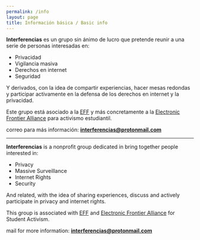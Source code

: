 ```yaml
---
permalink: /info
layout: page
title: Información básica / Basic info
---
```


**Interferencias** es un grupo sin ánimo de lucro que pretende reunir a una serie de personas interesadas en:

- Privacidad
- Vigilancia masiva
- Derechos en internet
- Seguridad

Y derivados, con la idea de compartir experiencias, hacer mesas redondas y participar activamente en la defensa de los derechos en internet y la privacidad.

Este grupo está asociado a la [EFF](https://www.eff.org) y más concretamente a la [Electronic Frontier Alliance](https://www.eff.org/fight) para activismo estudiantil.

correo para más información: **interferencias@protonmail.com**

---
**Interferencias** is a nonprofit group dedicated in bring together people interested in:

- Privacy
- Massive Surveillance
- Internet Rights
- Security

And related, with the idea of sharing experiences, discuss and actively participate in privacy and internet rights.

This group is associated with [EFF](https://www.eff.org) and [Electronic Frontier Alliance](https://www.eff.org/fight) for Student Activism.

mail for more information: **interferencias@protonmail.com**

